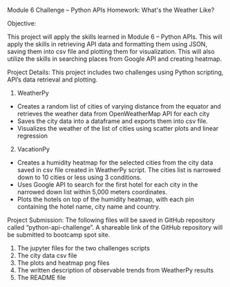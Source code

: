 Module 6 Challenge – Python APIs Homework:  What's the Weather Like?

Objective:

This project will apply the skills learned in Module 6 – Python APIs. This will apply the skills in retrieving API data and formatting them using JSON, saving them into csv file and plotting them for visualization.  This will also utilize the skills in searching places from Google API and creating heatmap.

Project Details:
This project includes two challenges using Python scripting, API’s data retrieval and plotting. 

1.    WeatherPy 
-    Creates a random list of cities of varying distance from the equator and retrieves the weather data from OpenWeatherMap API for each city
-    Saves the city data into a dataframe and exports them into csv file.
-    Visualizes the weather of the list of cities using scatter plots and linear regression

2.    VacationPy
-    Creates a humidity heatmap for the selected cities from the city data saved in csv file created in WeatherPy script. The cities list is narrowed down to 10 cities or less using 3 conditions.
-    Uses Google API to search for the first hotel for each city in the narrowed down list within 5,000 meters coordinates.
-    Plots the hotels on top of the humidity heatmap, with each pin containing the hotel name, city name and country.

Project Submission:
The following files will be saved in GitHub repository called “python-api-challenge”. A shareable link of the GitHub repository will be submitted to bootcamp spot site.
1.    The jupyter files for the two challenges scripts
2.    The city data csv file
3.    The plots and heatmap png files
4.    The written description of observable trends from WeatherPy results
5.    The README file


